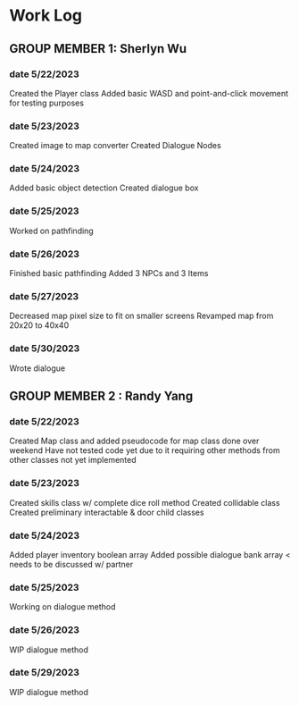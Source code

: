 # Work Log

## GROUP MEMBER 1: Sherlyn Wu

### date 5/22/2023

Created the Player class
Added basic WASD and point-and-click movement for testing purposes

### date 5/23/2023

Created image to map converter
Created Dialogue Nodes

### date 5/24/2023

Added basic object detection
Created dialogue box

### date 5/25/2023

Worked on pathfinding

### date 5/26/2023

Finished basic pathfinding
Added 3 NPCs and 3 Items

### date 5/27/2023

Decreased map pixel size to fit on smaller screens
Revamped map from 20x20 to 40x40

### date 5/30/2023

Wrote dialogue

## GROUP MEMBER 2 : Randy Yang

### date 5/22/2023

Created Map class and added pseudocode for map class done over weekend
Have not tested code yet due to it requiring other methods from other classes not yet implemented

### date 5/23/2023

Created skills class w/ complete dice roll method
Created collidable class
Created preliminary interactable & door child classes

### date 5/24/2023

Added player inventory boolean array
Added possible dialogue bank array < needs to be discussed w/ partner

### date 5/25/2023

Working on dialogue method

### date 5/26/2023

WIP dialogue method

### date 5/29/2023

WIP dialogue method
